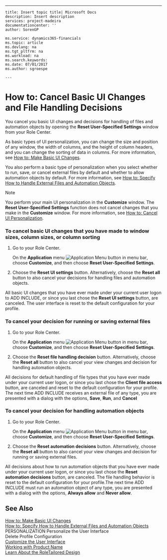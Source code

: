 ---
    title: Insert topic title| Microsoft Docs
    description: Insert description
    services: project-madeira
    documentationcenter: ''
    author: SorenGP

    ms.service: dynamics365-financials
    ms.topic: article
    ms.devlang: na
    ms.tgt_pltfrm: na
    ms.workload: na
    ms.search.keywords:
    ms.date: 07/01/2017
    ms.author: sgroespe

    ---
# How to: Cancel Basic UI Changes and File Handling Decisions
You cancel you basic UI changes and decisions for handling of files and automation objects by opening the **Reset User-Specified Settings** window from your Role Center.  
  
 As basic types of UI personalization, you can change the size and position of any window, the width of columns, and the height of column headers, and you can change the sorting of data in columns. For more information, see [How to: Make Basic UI Changes](../FullExperience/how-to-make-basic-ui-changes.md).  
  
 You also perform a basic type of personalization when you select whether to run, save, or cancel external files by default and whether to allow automation objects by default. For more information, see [How to: Specify How to Handle External Files and Automation Objects](../FullExperience/how-to-specify-how-to-handle-external-files-and-automation-objects.md).  
  
> [!NOTE]  
>  You perform your main UI personalization in the **Customize** window. The **Reset User-Specified Settings** function does not cancel changes that you make in the **Customize** window. For more information, see [How to: Cancel UI Personalization](../FullExperience/how-to-cancel-ui-personalization.md).  
  
### To cancel basic UI changes that you have made to window sizes, column sizes, or column sorting  
  
1.  Go to your Role Center.  
  
     On the **Application** menu ![Application Menu button in menu bar](../FullExperience/media/applicationmenuicon.png "ApplicationMenuIcon"), choose **Customize**, and then choose **Reset User-Specified Settings**.  
  
2.  Choose the **Reset UI settings** button. Alternatively, choose the **Reset all** button to also cancel your decisions for handling files and automation objects.  
  
 All basic UI changes that you have ever made under your current user logon to ADD INCLUDE<!--[!INCLUDE[dyn_nav](../../includes/dyn_nav_md.md)]-->, or since you last chose the **Reset UI settings** button, are canceled. The user interface is reset to the default configuration for your profile.  
  
### To cancel your decision for running or saving external files  
  
1.  Go to your Role Center.  
  
     On the **Application** menu ![Application Menu button in menu bar](../FullExperience/media/applicationmenuicon.png "ApplicationMenuIcon"), choose **Customize**, and then choose **Reset User-Specified Settings**.  
  
2.  Choose the **Reset file handling decision** button. Alternatively, choose the **Reset all** button to also cancel your view changes and decision for handling automation objects.  
  
 All decisions for default handling of file types that you have ever made under your current user logon, or since you last chose the **Client file access** button, are canceled and reset to the default configuration for your profile. The next time ADD INCLUDE<!--[!INCLUDE[dyn_nav](../../includes/dyn_nav_md.md)]--> receives an external file of any type, you are presented with a dialog with the options, **Save**, **Run**, and **Cancel**  
  
### To cancel your decision for handling automation objects  
  
1.  Go to your Role Center.  
  
     On the **Application** menu ![Application Menu button in menu bar](../FullExperience/media/applicationmenuicon.png "ApplicationMenuIcon"), choose **Customize**, and then choose **Reset User-Specified Settings**.  
  
2.  Choose the **Reset automation decisions** button. Alternatively, choose the **Reset all** button to also cancel your view changes and decision for running or saving external files.  
  
 All decisions about how to run automation objects that you have ever made under your current user logon, or since you last chose the **Reset automation decisions** button, are canceled. The file handling behavior is reset to the default configuration for your profile.The next time ADD INCLUDE<!--[!INCLUDE[dyn_nav](../../includes/dyn_nav_md.md)]--> must run an automation object of any type, you are presented with a dialog with the options, **Always allow** and **Never allow**.  
  
## See Also  
 [How to: Make Basic UI Changes](../FullExperience/how-to-make-basic-ui-changes.md)   
 [How to: Specify How to Handle External Files and Automation Objects](../FullExperience/how-to-specify-how-to-handle-external-files-and-automation-objects.md)   
 PERSONALIZATION Personalize the User Interface   
 Delete Profile Configuration   
 [Customize the User Interface](../FullExperience/customize-the-user-interface.md)   
 [Working with Product Name](../FullExperience/working-with-$-p_1-product-name-$-.md)   
 [Learn About the RoleTailored Design](../FullExperience/learn-about-the-roletailored-design.md)